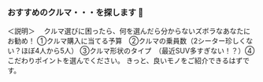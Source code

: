 ### おすすめのクルマ・・・を探します 👋

<!--
**Minoru-KJ/Minoru-KJ** is a ✨ _special_ ✨ repository because its `README.md` (this file) appears on your GitHub profile.

Here are some ideas to get you started:

- 🔭 I’m currently working on ...
- 🌱 I’m currently learning ...
- 👯 I’m looking to collaborate on ...
- 🤔 I’m looking for help with ...
- 💬 Ask me about ...
- 📫 How to reach me: ...
- 😄 Pronouns: ...
- ⚡ Fun fact: ...
-->
＜説明＞
　クルマ選びに困ったら、何を選んだら分からないズボラなあなたにお勧め！
 ①クルマ購入に当てる予算　②クルマの乗員数（2シーター珍しくない？ほぼ4人から5人）
 ③クルマ形状のタイプ　（最近SUV多すぎない！？）④こだわりポイントを選んでください。
 きっと、良いモノをご紹介できるはずです。
